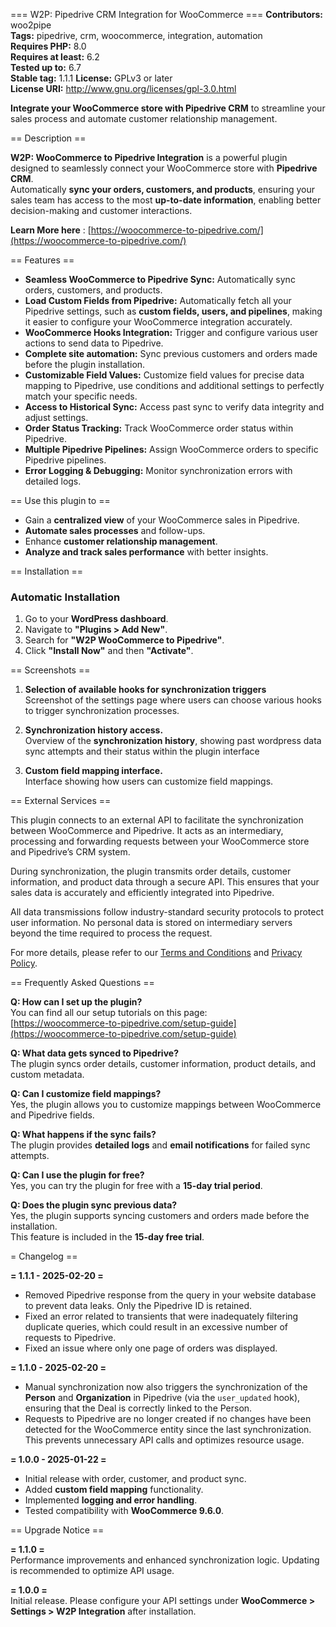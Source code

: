 === W2P: Pipedrive CRM Integration for WooCommerce ===
**Contributors:** woo2pipe  
**Tags:** pipedrive, crm, woocommerce, integration, automation  
**Requires PHP:** 8.0  
**Requires at least:** 6.2  
**Tested up to:** 6.7  
**Stable tag:** 1.1.1
**License:** GPLv3 or later  
**License URI:** http://www.gnu.org/licenses/gpl-3.0.html

**Integrate your WooCommerce store with Pipedrive CRM** to streamline your sales process and automate customer relationship management.

== Description ==

**W2P: WooCommerce to Pipedrive Integration** is a powerful plugin designed to seamlessly connect your WooCommerce store with **Pipedrive CRM**.  
Automatically **sync your orders, customers, and products**, ensuring your sales team has access to the most **up-to-date information**, enabling better decision-making and customer interactions.

**Learn More here** : [https://woocommerce-to-pipedrive.com/](https://woocommerce-to-pipedrive.com/)

== Features ==

- **Seamless WooCommerce to Pipedrive Sync:** Automatically sync orders, customers, and products.
- **Load Custom Fields from Pipedrive:** Automatically fetch all your Pipedrive settings, such as **custom fields, users, and pipelines**, making it easier to configure your WooCommerce integration accurately.
- **WooCommerce Hooks Integration:** Trigger and configure various user actions to send data to Pipedrive.
- **Complete site automation:** Sync previous customers and orders made before the plugin installation.
- **Customizable Field Values:** Customize field values for precise data mapping to Pipedrive, use conditions and additional settings to perfectly match your specific needs.
- **Access to Historical Sync:** Access past sync to verify data integrity and adjust settings.
- **Order Status Tracking:** Track WooCommerce order status within Pipedrive.
- **Multiple Pipedrive Pipelines:** Assign WooCommerce orders to specific Pipedrive pipelines.
- **Error Logging & Debugging:** Monitor synchronization errors with detailed logs.

== Use this plugin to ==

- Gain a **centralized view** of your WooCommerce sales in Pipedrive.
- **Automate sales processes** and follow-ups.
- Enhance **customer relationship management**.
- **Analyze and track sales performance** with better insights.

== Installation ==

### Automatic Installation

1. Go to your **WordPress dashboard**.
2. Navigate to **"Plugins > Add New"**.
3. Search for **"W2P WooCommerce to Pipedrive"**.
4. Click **"Install Now"** and then **"Activate"**.

== Screenshots ==

1. **Selection of available hooks for synchronization triggers**  
   Screenshot of the settings page where users can choose various hooks to trigger synchronization processes.

2. **Synchronization history access.**  
   Overview of the **synchronization history**, showing past wordpress data sync attempts and their status within the plugin interface

3. **Custom field mapping interface.**  
   Interface showing how users can customize field mappings.

== External Services ==

This plugin connects to an external API to facilitate the synchronization between WooCommerce and Pipedrive. It acts as an intermediary, processing and forwarding requests between your WooCommerce store and Pipedrive’s CRM system.

During synchronization, the plugin transmits order details, customer information, and product data through a secure API. This ensures that your sales data is accurately and efficiently integrated into Pipedrive.

All data transmissions follow industry-standard security protocols to protect user information. No personal data is stored on intermediary servers beyond the time required to process the request.

For more details, please refer to our [Terms and Conditions](https://woocommerce-to-pipedrive.com/terms-and-conditions) and [Privacy Policy](https://woocommerce-to-pipedrive.com/privacy-policy).

== Frequently Asked Questions ==

**Q: How can I set up the plugin?**  
You can find all our setup tutorials on this page:  
[https://woocommerce-to-pipedrive.com/setup-guide](https://woocommerce-to-pipedrive.com/setup-guide)

**Q: What data gets synced to Pipedrive?**  
The plugin syncs order details, customer information, product details, and custom metadata.

**Q: Can I customize field mappings?**  
Yes, the plugin allows you to customize mappings between WooCommerce and Pipedrive fields.

**Q: What happens if the sync fails?**  
The plugin provides **detailed logs** and **email notifications** for failed sync attempts.

**Q: Can I use the plugin for free?**  
Yes, you can try the plugin for free with a **15-day trial period**.

**Q: Does the plugin sync previous data?**  
Yes, the plugin supports syncing customers and orders made before the installation.  
 This feature is included in the **15-day free trial**.

= Changelog ==

**= 1.1.1 - 2025-02-20 =**  

- Removed Pipedrive response from the query in your website database to prevent data leaks. Only the Pipedrive ID is retained.
- Fixed an error related to transients that were inadequately filtering duplicate queries, which could result in an excessive number of requests to Pipedrive.
- Fixed an issue where only one page of orders was displayed.

**= 1.1.0 - 2025-02-20 =**  

- Manual synchronization now also triggers the synchronization of the **Person** and **Organization** in Pipedrive (via the `user_updated` hook), ensuring that the Deal is correctly linked to the Person.  
- Requests to Pipedrive are no longer created if no changes have been detected for the WooCommerce entity since the last synchronization. This prevents unnecessary API calls and optimizes resource usage.  

**= 1.0.0 - 2025-01-22 =**  

- Initial release with order, customer, and product sync.  
- Added **custom field mapping** functionality.  
- Implemented **logging and error handling**.  
- Tested compatibility with **WooCommerce 9.6.0**.  

== Upgrade Notice ==  

**= 1.1.0 =**  
Performance improvements and enhanced synchronization logic. Updating is recommended to optimize API usage.  

**= 1.0.0 =**  
Initial release. Please configure your API settings under **WooCommerce > Settings > W2P Integration** after installation.  
